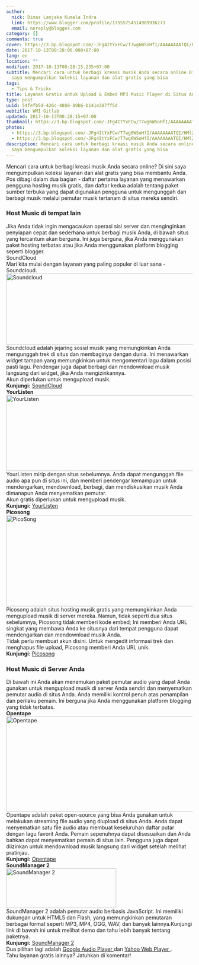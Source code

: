 ```yaml
---
author:
  nick: Dimas Lanjaka Kumala Indra
  link: https://www.blogger.com/profile/17555754514989936273
  email: noreply@blogger.com
category: []
comments: true
cover: https://3.bp.blogspot.com/-JFg4ItYxFCw/T7wg6WSoHfI/AAAAAAAATQI/HMlZHgopewA/s1600/mp3-soundcloud.png
date: 2017-10-13T00:28:00.000+07:00
lang: en
location: ""
modified: 2017-10-13T00:28:15.235+07:00
subtitle: Mencari cara untuk berbagi kreasi musik Anda secara online Di sini
  saya mengumpulkan koleksi layanan dan alat gratis yang bisa
tags:
  - Tips & Tricks
title: Layanan Gratis untuk Upload & Embed MP3 Music Player di Situs Anda
type: post
uuid: 54fefb5d-426c-4888-89b6-b141e387ff5d
webtitle: WMI Gitlab
updated: 2017-10-13T00:28:15+07:00
thumbnail: https://3.bp.blogspot.com/-JFg4ItYxFCw/T7wg6WSoHfI/AAAAAAAATQI/HMlZHgopewA/s1600/mp3-soundcloud.png
photos:
  - https://3.bp.blogspot.com/-JFg4ItYxFCw/T7wg6WSoHfI/AAAAAAAATQI/HMlZHgopewA/s1600/mp3-soundcloud.png
  - https://3.bp.blogspot.com/-JFg4ItYxFCw/T7wg6WSoHfI/AAAAAAAATQI/HMlZHgopewA/s1600/mp3-soundcloud.png
description: Mencari cara untuk berbagi kreasi musik Anda secara online Di sini
  saya mengumpulkan koleksi layanan dan alat gratis yang bisa
---
```


Mencari cara untuk berbagi kreasi musik Anda secara online? Di sini saya     mengumpulkan koleksi layanan dan alat gratis yang bisa membantu Anda. <br>Pos dibagi dalam dua bagian - daftar pertama layanan yang menawarkan     pengguna hosting musik gratis, dan daftar kedua adalah tentang paket sumber     terbuka yang dapat digunakan pengguna untuk mengunggah dan berbagi musik     melalui pemutar musik tertanam di situs mereka sendiri. <br><h3>    <strong>Host Music di tempat lain</strong></h3>Jika Anda tidak ingin mengacaukan operasi sisi server dan menginginkan     penyiapan cepat dan sederhana untuk berbagi musik Anda, di bawah situs yang     tercantum akan berguna. Ini juga berguna, jika Anda menggunakan paket     hosting terbatas atau jika Anda menggunakan platform blogging seperti     blogger. <br><center>    <ins id="aswift_0_expand"><ins id="aswift_0_anchor"></ins></ins></center>SoundCloud     <br>Mari kita mulai dengan layanan yang paling populer di luar sana -     Soundcloud.     <br><img alt="Soundcloud" height="192" src="https://3.bp.blogspot.com/-JFg4ItYxFCw/T7wg6WSoHfI/AAAAAAAATQI/HMlZHgopewA/s1600/mp3-soundcloud.png" title="Soundcloud" width="653">    <br>Soundcloud adalah jejaring sosial musik yang memungkinkan Anda mengunggah     trek di situs dan membaginya dengan dunia. Ini menawarkan widget tampan     yang memungkinkan untuk mengomentari lagu dalam posisi pasti lagu.     Pendengar juga dapat berbagi dan mendownload musik langsung dari widget,     jika Anda mengizinkannya. <br>Akun diperlukan untuk mengupload musik. <br><strong>Kunjungi:</strong>    <a href="http://translate.googleusercontent.com/translate_c?depth=2&amp;nv=1&amp;rurl=translate.google.com&amp;sl=en&amp;sp=nmt4&amp;tl=id&amp;u=http://soundcloud.com/&amp;usg=ALkJrhi9gikcFlwuzKpEv44fcL_Yfj60lg" rel="noopener noreferer nofollow">        SoundCloud     </a><br><strong>YourListen</strong>    <br><img alt="YourListen" height="205" src="https://1.bp.blogspot.com/-0ysnmEwz-i0/T7wg8NiqWoI/AAAAAAAATQQ/9_AKwfEOZfI/s1600/mp3-yourlisten.png" title="YourListen" width="530">    YourListen mirip dengan situs sebelumnya. Anda dapat mengunggah file audio     apa pun di situs ini, dan memberi pendengar kemampuan untuk mendengarkan,     mendownload, berbagi, dan mendiskusikan musik Anda dimanapun Anda     menyematkan pemutar. <br>Akun gratis diperlukan untuk mengupload musik.     <br><strong>Kunjungi:</strong>    <a href="http://translate.googleusercontent.com/translate_c?depth=2&amp;nv=1&amp;rurl=translate.google.com&amp;sl=en&amp;sp=nmt4&amp;tl=id&amp;u=http://yourlisten.com/&amp;usg=ALkJrhg9nKyR1ZlzNK2r5WJ-ADNIwxk3XQ" rel="noopener noreferer nofollow">        YourListen     </a><br><strong>Picosong</strong>    <br><img alt="PicoSong" height="246" src="https://4.bp.blogspot.com/-1z9NklvQ3u0/T7wg4pB3soI/AAAAAAAATQA/UTOsRtgd9G8/s1600/mp3-picosong.png" title="PicoSong" width="626">    Picosong adalah situs hosting musik gratis yang memungkinkan Anda     mengupload musik di server mereka. Namun, tidak seperti dua situs     sebelumnya, Picosong tidak memberi kode embed; Ini memberi Anda URL singkat     yang membawa Anda ke situsnya dari tempat pengguna dapat mendengarkan dan     mendownload musik Anda. <br>Tidak perlu membuat akun disini. Untuk mengedit informasi trek dan     menghapus file upload, Picosong memberi Anda URL unik. <br><strong>Kunjungi:</strong>    <a href="http://translate.googleusercontent.com/translate_c?depth=2&amp;nv=1&amp;rurl=translate.google.com&amp;sl=en&amp;sp=nmt4&amp;tl=id&amp;u=http://picosong.com/&amp;usg=ALkJrhgqddfMYRHI_xKxO71GfzVrvEBNag" rel="noopener noreferer nofollow">        Picosong     </a><br><h3>    Host Music di Server Anda </h3>Di bawah ini Anda akan menemukan paket pemutar audio yang dapat Anda     gunakan untuk mengupload musik di server Anda sendiri dan menyematkan     pemutar audio di situs Anda. Anda memiliki kontrol penuh atas penampilan     dan perilaku pemain. Ini berguna jika Anda menggunakan platform blogging     yang tidak terbatas. <br><strong>Opentape</strong>    <br><img alt="Opentape" height="257" src="https://3.bp.blogspot.com/-sa1jx7I2aKQ/T7wg3JzD-7I/AAAAAAAATP4/1Fha428Sr00/s1600/mp3-opentape.png" title="Opentape" width="626">    <br>Opentape adalah paket open-source yang bisa Anda gunakan untuk melakukan     streaming file audio yang diupload di situs Anda. Anda dapat menyematkan     satu file audio atau membuat keseluruhan daftar putar dengan lagu favorit     Anda. Pemain sepenuhnya dapat disesuaikan dan Anda bahkan dapat menyematkan     pemain di situs lain. Pengguna juga dapat diizinkan untuk mendownload musik     langsung dari widget setelah melihat pratinjau. <br><strong>Kunjungi:</strong>    <a href="http://translate.googleusercontent.com/translate_c?depth=2&amp;nv=1&amp;rurl=translate.google.com&amp;sl=en&amp;sp=nmt4&amp;tl=id&amp;u=http://opentape.fm/&amp;usg=ALkJrhj5D62wmZvQQOHDGqmLhQhQ0bpSwQ" rel="noopener noreferer nofollow">        Opentape     </a><br><strong>SoundManager 2</strong>    <br><img alt="SoundManager 2" height="107" src="https://1.bp.blogspot.com/-ySRJevwz-64/T7wg1s8RKqI/AAAAAAAATPw/bKMMUJKBX9M/s1600/mp3-SoundManager-2.png" title="SoundManager 2" width="297">    <br>SoundManager 2 adalah pemutar audio berbasis JavaScript. Ini memiliki     dukungan untuk HTML5 dan Flash, yang memungkinkan pemutaran berbagai format     seperti MP3, MP4, OGG, WAV, dan banyak lainnya.Kunjungi link di bawah ini     untuk melihat demo dan tahu lebih banyak tentang paketnya.     <br><strong>Kunjungi:</strong>    <a href="http://translate.googleusercontent.com/translate_c?depth=2&amp;nv=1&amp;rurl=translate.google.com&amp;sl=en&amp;sp=nmt4&amp;tl=id&amp;u=http://www.schillmania.com/projects/soundmanager2/&amp;usg=ALkJrhj1cuITle7ag0KTcfw1sChr1aCh4w" rel="noopener noreferer nofollow">        SoundManager 2     </a><br>Dua pilihan lagi adalah     <a href="http://translate.googleusercontent.com/translate_c?depth=2&amp;nv=1&amp;rurl=translate.google.com&amp;sl=en&amp;sp=nmt4&amp;tl=id&amp;u=http://sumtips.com/2011/05/embed-audio-files-with-google-player.html&amp;usg=ALkJrhjGSwt98m9aZY9CIg4Ad35hZEVhBg" title="Embed MP3 File Audio di Website Anda dengan Google Audio Player" rel="noopener noreferer nofollow">        Google Audio Player     </a>    dan     <a href="http://translate.googleusercontent.com/translate_c?depth=2&amp;nv=1&amp;rurl=translate.google.com&amp;sl=en&amp;sp=nmt4&amp;tl=id&amp;u=http://sumtips.com/2011/08/embed-media-website-yahoo-webplayer.html&amp;usg=ALkJrhgws0ojd_P3cMxpcJbJZxDxlBz8Rg" title="Cara Baru Menyisipkan File Media di Situs Web Dengan Yahoo! WebPlayer" rel="noopener noreferer nofollow">        Yahoo Web Player     </a>    . <br>Tahu layanan gratis lainnya? Jatuhkan di komentar!